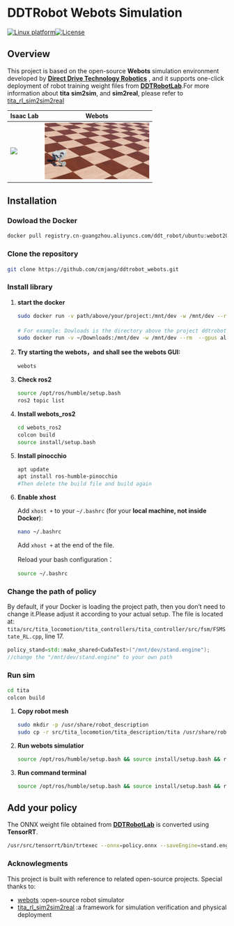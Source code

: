 # DDTRobot Webots Simulation

[![Linux platform](https://img.shields.io/badge/platform-Linux-green.svg)](#)[![License](https://img.shields.io/badge/license-Apache2.0-yellow.svg)](https://opensource.org/license/apache-2-0)


## Overview

This project is based on the open-source **Webots** simulation environment developed by **[Direct Drive Technology Robotics](https://github.com/DDTRobot)** , and it supports one-click deployment of robot training weight files from **[DDTRobotLab](https://github.com/cmjang/ddtrobot_lab)**.For more information about **tita** **sim2sim**, and **sim2real**, please refer to [tita_rl_sim2sim2real](https://github.com/DDTRobot/tita_rl_sim2sim2real) 

<div align="center">

| <div align="center"> Isaac Lab </div> | <div align="center">  Webots </div> |
|--- | --- |
| [<img src="./img/isaaclab.gif" width="240px">](isaaclab.gif) | [<img src="./img/webots.gif" width="240px">](webots.gif) |
</div>

## Installation

### Dowload the Docker

```bash
docker pull registry.cn-guangzhou.aliyuncs.com/ddt_robot/ubuntu:webot2023b-v1
```

### **Clone the repository**

```bash
git clone https://github.com/cmjang/ddtrobot_webots.git
```

### Install library

1. **start the docker**

   ```bash
   sudo docker run -v path/above/your/project:/mnt/dev -w /mnt/dev --rm  --gpus all --net=host --privileged -e DISPLAY=$DISPLAY -e QT_X11_NO_MITSHM=1  -e CUDA_TOOLKIT_ROOT_DIR=/usr/local/cuda -it registry.cn-guangzhou.aliyuncs.com/ddt_robot/ubuntu:webot2023b-v1
   
   # For example: Dowloads is the directory above the project ddtrobot_webots
   sudo docker run -v ~/Downloads:/mnt/dev -w /mnt/dev --rm  --gpus all --net=host --privileged -e DISPLAY=$DISPLAY -e QT_X11_NO_MITSHM=1  -e CUDA_TOOLKIT_ROOT_DIR=/usr/local/cuda -it registry.cn-guangzhou.aliyuncs.com/ddt_robot/ubuntu:webot2023b-v1
   ```

2. **Try starting the webots，and shall see the webots GUI:**

   ```bash
   webots
   ```

3. **Check ros2** 

   ```bash
   source /opt/ros/humble/setup.bash
   ros2 topic list
   ```

4. **Install webots_ros2**

   ```bash
   cd webots_ros2
   colcon build
   source install/setup.bash
   ```

5. **Install pinocchio** 

   ```bash
   apt update
   apt install ros-humble-pinocchio
   #Then delete the build file and build again
   ```

6. **Enable xhost**

   Add `xhost +` to your `~/.bashrc` (for your **local machine, not inside Docker**):

   ```bash
   nano ~/.bashrc
   ```

   Add `xhost +` at the end of the file.

   Reload your bash configuration：

   ```bash
   source ~/.bashrc
   ```

### Change the path of policy

By default, if your Docker is loading the project path, then you don’t need to change it.Please adjust it according to your actual setup. The file is located at:
 `tita/src/tita_locomotion/tita_controllers/tita_controller/src/fsm/FSMState_RL.cpp`, line 17.

```c++
policy_stand=std::make_shared<CudaTest>("/mnt/dev/stand.engine");
//change the "/mnt/dev/stand.engine" to your own path
```

### Run sim

```bash
cd tita
colcon build
```

1. **Copy robot mesh**

   ```bash
   sudo mkdir -p /usr/share/robot_description
   sudo cp -r src/tita_locomotion/tita_description/tita /usr/share/robot_description/
   ```

2. **Run webots simulatior**

   ```bash
   source /opt/ros/humble/setup.bash && source install/setup.bash && ros2 launch locomotion_bringup sim_bringup.launch.py
   ```

3. **Run command terminal**

   ```bash
   source /opt/ros/humble/setup.bash && source install/setup.bash && ros2 run keyboard_controller keyboard_controller_node --ros-args -r __ns:=/tita
   ```

## Add your policy

The ONNX weight file obtained from  **[DDTRobotLab](https://github.com/cmjang/ddtrobot_lab)** is converted using **TensorRT**.

```bash
/usr/src/tensorrt/bin/trtexec --onnx=policy.onnx --saveEngine=stand.engine
```

### Acknowlegments

This project is built with reference to related open-source projects. Special thanks to:

- [webots](https://github.com/cyberbotics/webots) :open-source robot simulator
- [tita_rl_sim2sim2real](https://github.com/DDTRobot/tita_rl_sim2sim2real) :a framework for simulation verification and physical deployment 

